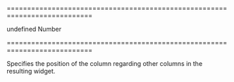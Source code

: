 ===========================================================================
<!--default-->undefined<!--/default-->
<!--type-->Number<!--/type-->
===========================================================================

<!--shortDescription-->
Specifies the position of the column regarding other columns in the resulting widget.
<!--/shortDescription-->

<!--fullDescription-->

<!--/fullDescription-->